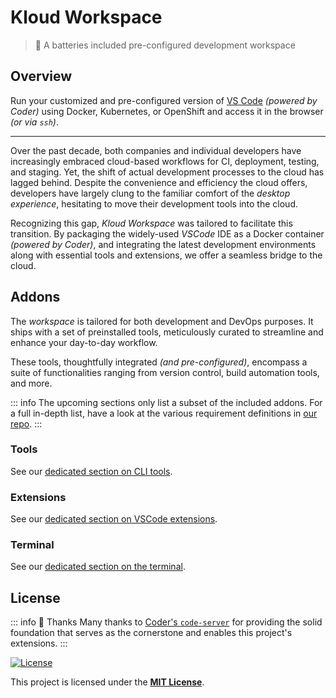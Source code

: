 # Kloud Workspace

> 🔋 A batteries included pre-configured development workspace

## Overview

Run your customized and pre-configured version of [VS Code][] *(powered by Coder)* using
Docker, Kubernetes, or OpenShift and access it in the browser *(or via `ssh`)*.

---

Over the past decade, both companies and individual developers have increasingly embraced
cloud-based workflows for CI, deployment, testing, and staging.
Yet, the shift of actual development processes to the cloud has lagged behind.
Despite the convenience and efficiency the cloud offers, developers have largely clung to
the familiar comfort of the *desktop experience*, hesitating to move their development
tools into the cloud.

Recognizing this gap, *Kloud Workspace* was tailored to facilitate this transition.
By packaging the widely-used *VSCode* IDE as a Docker container *(powered by Coder)*,
and integrating the latest development environments along with essential tools and
extensions, we offer a seamless bridge to the cloud.

## Addons

The *workspace* is tailored for both development and DevOps purposes.
It ships with a set of preinstalled tools, meticulously curated to streamline and enhance
your day-to-day workflow.

These tools, thoughtfully integrated *(and pre-configured)*, encompass a suite of
functionalities ranging from version control, build automation tools, and more.

::: info
The upcoming sections only list a subset of the included addons.
For a full in-depth list, have a look at the various requirement definitions in
[our repo](https://github.com/kloudkit/workspace).
:::

### Tools

See our [dedicated section on CLI tools](/tools/).

### Extensions

See our [dedicated section on VSCode extensions](/editor/extensions).

### Terminal

See our [dedicated section on the terminal](/editor/terminal).

## License

::: info 👏 Thanks
Many thanks to [Coder's `code-server`](https://code-server.dev/) for providing the solid
foundation that serves as the cornerstone and enables this project's extensions.
:::

[![License](https://img.shields.io/badge/License-MIT-blue?style=for-the-badge&link=https://github.com/kloudkit/workspace?tab=MIT-1-ov-file#MIT-1-ov-file)][Workspace]

This project is licensed under the
[**MIT License**](https://github.com/kloudkit/workspace?tab=MIT-1-ov-file#MIT-1-ov-file).

[VS Code]: https://github.com/Microsoft/vscode
[Workspace]: https://github.com/kloudkit/workspace?tab=MIT-1-ov-file#MIT-1-ov-file
